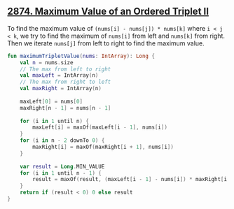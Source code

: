 ## [2874. Maximum Value of an Ordered Triplet II](https://leetcode.com/problems/maximum-value-of-an-ordered-triplet-ii/description/)

To find the maximum value of `(nums[i] - nums[j]) * nums[k]` where `i < j < k`, we try to find the maximum of `nums[i]` from left and `nums[k]` from right. Then we iterate `nums[j]` from left to right to find the maximum value.

```kotlin
fun maximumTripletValue(nums: IntArray): Long {
    val n = nums.size
    // The max from left to right
    val maxLeft = IntArray(n)
    // The max from right to left
    val maxRight = IntArray(n)
    
    maxLeft[0] = nums[0]
    maxRight[n - 1] = nums[n - 1]
    
    for (i in 1 until n) {
        maxLeft[i] = maxOf(maxLeft[i - 1], nums[i])
    }
    for (i in n - 2 downTo 0) {
        maxRight[i] = maxOf(maxRight[i + 1], nums[i])
    }
    
    var result = Long.MIN_VALUE
    for (i in 1 until n - 1) {
        result = maxOf(result, (maxLeft[i - 1] - nums[i]) * maxRight[i + 1].toLong())
    }
    return if (result < 0) 0 else result
}
```